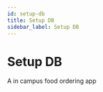 ```yaml
---
id: setup-db
title: Setup DB
sidebar_label: Setup DB
---
```


# Setup DB

A in campus food ordering app


